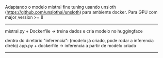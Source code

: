 Adaptando o modelo mistral fine tuning usando unsloth (https://github.com/unslothai/unsloth) para ambiente docker.
Para GPU com major_version >= 8

--------------------------------------------------------------------
mistral.py + Dockerfile -> treina dados e cria modelo no huggingface

dentro do diretório "inferencia": (modelo já criado, pode rodar a inferencia direto)
    app.py + dockerfile -> inferencia a partir de modelo criado
    
--------------------------------------------------------------------